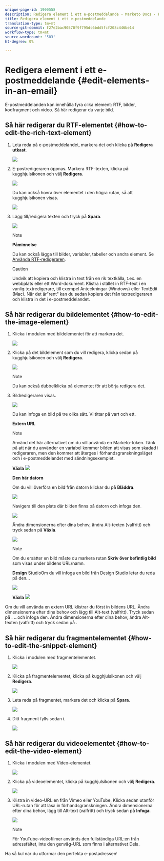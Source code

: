 ```yaml
---
unique-page-id: 1900558
description: Redigera element i ett e-postmeddelande - Marketo Docs - Produktdokumentation
title: Redigera element i ett e-postmeddelande
translation-type: tm+mt
source-git-commit: f27e2bac90570f9f795dc6bdd5fcf208c446be14
workflow-type: tm+mt
source-wordcount: '503'
ht-degree: 0%

---
```



# Redigera element i ett e-postmeddelande {#edit-elements-in-an-email}

E-postmeddelanden kan innehålla fyra olika element: RTF, bilder, kodfragment och video. Så här redigerar du varje bild.

## Så här redigerar du RTF-elementet {#how-to-edit-the-rich-text-element}

1. Leta reda på e-postmeddelandet, markera det och klicka på **Redigera utkast**.

   ![](assets/one-edited.png)

1. E-postredigeraren öppnas. Markera RTF-texten, klicka på kugghjulsikonen och välj **Redigera**.

   ![](assets/two.png)

   Du kan också hovra över elementet i den högra rutan, så att kugghjulsikonen visas.

   ![](assets/three.png)

1. Lägg till/redigera texten och tryck på **Spara**.

   ![](assets/four.png)

   >[!NOTE]
   >
   >**Påminnelse**
   >
   >
   >Du kan också lägga till bilder, variabler, tabeller och andra element. Se [Använda RTF-redigeraren](../../../../product-docs/email-marketing/general/understanding-the-email-editor/using-the-rich-text-editor.md).

   >[!CAUTION]
   >
   >Undvik att kopiera och klistra in text från en rik textkälla, t.ex. en webbplats eller ett Word-dokument. Klistra i stället in RTF-text i en vanlig textredigerare, till exempel Anteckningar (Windows) eller TextEdit (Mac). När det är&quot;rent&quot; kan du sedan kopiera det från textredigeraren och klistra in det i e-postmeddelandet.

## Så här redigerar du bildelementet {#how-to-edit-the-image-element}

1. Klicka i modulen med bildelementet för att markera det.

   ![](assets/five.png)

1. Klicka på det bildelement som du vill redigera, klicka sedan på kugghjulsikonen och välj **Redigera**.

   ![](assets/six.png)

   >[!NOTE]
   >
   >Du kan också dubbelklicka på elementet för att börja redigera det.

1. Bildredigeraren visas.

   ![](assets/seven.png)

   Du kan infoga en bild på tre olika sätt. Vi tittar på vart och ett.

   **Extern URL**

   >[!NOTE]
   >
   >Använd det här alternativet om du vill använda en Marketo-token. Tänk på att när du använder en variabel kommer bilden att visas som skadad i redigeraren, men den kommer att återges i förhandsgranskningsläget och i e-postmeddelandet med sändningsexemplet.

   **Växla** ![](assets/eight.png)

   **Den här datorn**

   Om du vill överföra en bild från datorn klickar du på **Bläddra**.

   ![](assets/nine.png)

   Navigera till den plats där bilden finns på datorn och infoga den.

   ![](assets/ten.png)

   Ändra dimensionerna efter dina behov, ändra Alt-texten (valfritt) och tryck sedan på **Växla**.

   ![](assets/eleven.png)

   >[!NOTE]
   >
   >Om du ersätter en bild måste du markera rutan **Skriv över befintlig bild** som visas under bildens URL/namn.

   **Design** StudioOm du vill infoga en bild från Design Studio letar du reda på den...

   ![](assets/twelve.png)

   **Växla**
   ![](assets/thirteen.png)

Om du vill använda en extern URL klistrar du först in bildens URL. Ändra dimensionerna efter dina behov och lägg till Alt-text (valfritt). Tryck sedan på .               ...och infoga den. Ändra dimensionerna efter dina behov, ändra Alt-texten (valfritt) och tryck sedan på .

## Så här redigerar du fragmentelementet {#how-to-edit-the-snippet-element}

1. Klicka i modulen med fragmentelementet.

   ![](assets/fourteen.png)

1. Klicka på fragmentelementet, klicka på kugghjulsikonen och välj **Redigera**.

   ![](assets/fifteen.png)

1. Leta reda på fragmentet, markera det och klicka på **Spara**.

   ![](assets/sixteen.png)

1. Ditt fragment fylls sedan i.

   ![](assets/eighteen.png)

## Så här redigerar du videoelementet {#how-to-edit-the-video-element}

1. Klicka i modulen med Video-elementet.

   ![](assets/nineteen.png)

1. Klicka på videoelementet, klicka på kugghjulsikonen och välj **Redigera**.

   ![](assets/twenty.png)

1. Klistra in video-URL:en från Vimeo eller YouTube. Klicka sedan utanför URL-rutan för att läsa in förhandsgranskningen. Ändra dimensionerna efter dina behov, lägg till Alt-text (valfritt) och tryck sedan på **Infoga**.

   ![](assets/twentyone.png)

   >[!NOTE]
   >
   >För YouTube-videofilmer används den fullständiga URL:en från adressfältet, inte den genväg-URL som finns i alternativet Dela.

Ha så kul när du utformar den perfekta e-postadressen!

